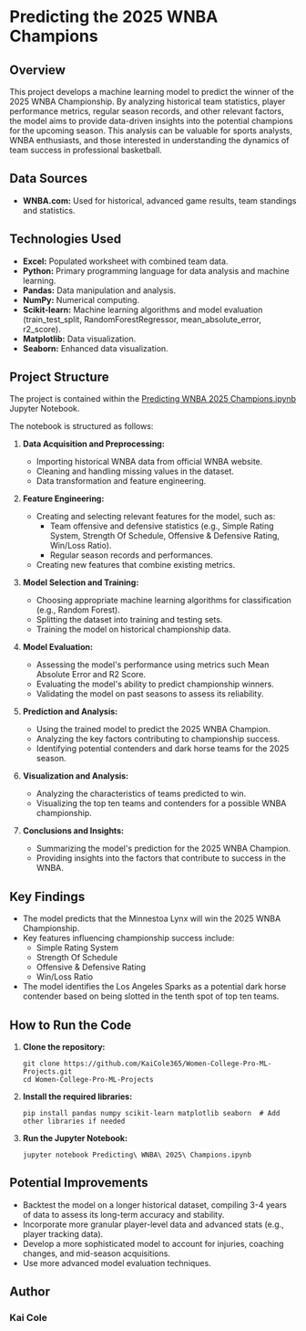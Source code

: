 # Predicting the 2025 WNBA Champions

## Overview

This project develops a machine learning model to predict the winner of the 2025 WNBA Championship. By analyzing historical team statistics, player performance metrics, 
regular season records, and other relevant factors, the model aims to provide data-driven insights into the potential champions for the upcoming season. 
This analysis can be valuable for sports analysts, WNBA enthusiasts, and those interested in understanding the dynamics of team success in professional basketball.

## Data Sources

*   **WNBA.com:** Used for historical, advanced game results, team standings and statistics.

## Technologies Used

*   **Excel:** Populated worksheet with combined team data.
*   **Python:** Primary programming language for data analysis and machine learning.
*   **Pandas:** Data manipulation and analysis.
*   **NumPy:** Numerical computing.
*   **Scikit-learn:** Machine learning algorithms and model evaluation (train_test_split, RandomForestRegressor, mean_absolute_error, r2_score).
*   **Matplotlib:** Data visualization.
*   **Seaborn:** Enhanced data visualization.

## Project Structure

The project is contained within the [Predicting WNBA 2025 Champions.ipynb](Predicting%20WNBA%202025%20Champions.ipynb) Jupyter Notebook. 

The notebook is structured as follows:

1.  **Data Acquisition and Preprocessing:**
    *   Importing historical WNBA data from official WNBA website.
    *   Cleaning and handling missing values in the dataset.
    *   Data transformation and feature engineering.

2.  **Feature Engineering:**
    *   Creating and selecting relevant features for the model, such as:
        *   Team offensive and defensive statistics (e.g., Simple Rating System, Strength Of Schedule, Offensive & Defensive Rating, Win/Loss Ratio).
        *   Regular season records and performances.
    *   Creating new features that combine existing metrics.

3.  **Model Selection and Training:**
    *   Choosing appropriate machine learning algorithms for classification (e.g., Random Forest).
    *   Splitting the dataset into training and testing sets.
    *   Training the model on historical championship data.

4.  **Model Evaluation:**
    *   Assessing the model's performance using metrics such Mean Absolute Error and R2 Score.
    *   Evaluating the model's ability to predict championship winners.
    *   Validating the model on past seasons to assess its reliability.

5.  **Prediction and Analysis:**
    *   Using the trained model to predict the 2025 WNBA Champion.
    *   Analyzing the key factors contributing to championship success.
    *   Identifying potential contenders and dark horse teams for the 2025 season.

6.  **Visualization and Analysis:**
    *   Analyzing the characteristics of teams predicted to win.
    *   Visualizing the top ten teams and contenders for a possible WNBA championship.

7.  **Conclusions and Insights:**
    *   Summarizing the model's prediction for the 2025 WNBA Champion.
    *   Providing insights into the factors that contribute to success in the WNBA.

## Key Findings

*   The model predicts that the Minnestoa Lynx will win the 2025 WNBA Championship.
*   Key features influencing championship success include:
    *   Simple Rating System
    *   Strength Of Schedule
    *   Offensive & Defensive Rating
    *   Win/Loss Ratio
*   The model identifies the Los Angeles Sparks as a potential dark horse contender based on being slotted in the tenth spot of top ten teams.

## How to Run the Code

1.  **Clone the repository:**
    ```
    git clone https://github.com/KaiCole365/Women-College-Pro-ML-Projects.git
    cd Women-College-Pro-ML-Projects
    ```

2.  **Install the required libraries:**
    ```
    pip install pandas numpy scikit-learn matplotlib seaborn  # Add other libraries if needed
    ```

3.  **Run the Jupyter Notebook:**
    ```
    jupyter notebook Predicting\ WNBA\ 2025\ Champions.ipynb
    ```

## Potential Improvements

*   Backtest the model on a longer historical dataset, compiling 3-4 years of data to assess its long-term accuracy and stability.
*   Incorporate more granular player-level data and advanced stats (e.g., player tracking data).
*   Develop a more sophisticated model to account for injuries, coaching changes, and mid-season acquisitions.
*   Use more advanced model evaluation techniques.

## Author

### Kai Cole
